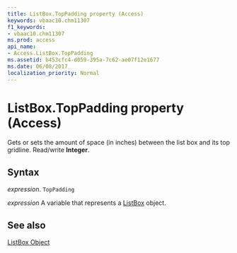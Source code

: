 ```yaml
---
title: ListBox.TopPadding property (Access)
keywords: vbaac10.chm11307
f1_keywords:
- vbaac10.chm11307
ms.prod: access
api_name:
- Access.ListBox.TopPadding
ms.assetid: b453cfc4-d059-395a-7c62-ae07f12e1677
ms.date: 06/08/2017
localization_priority: Normal
---
```



# ListBox.TopPadding property (Access)

Gets or sets the amount of space (in inches) between the list box and its top gridline. Read/write  **Integer**.


## Syntax

_expression_. `TopPadding`

_expression_ A variable that represents a [ListBox](Access.ListBox.md) object.


## See also


[ListBox Object](Access.ListBox.md)

